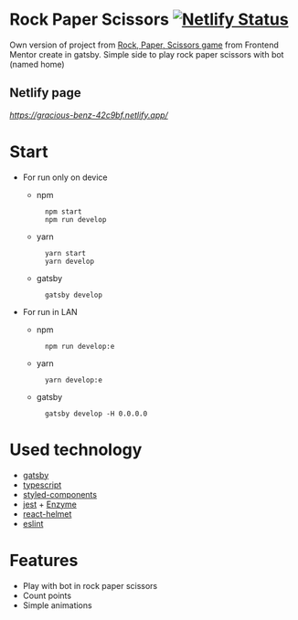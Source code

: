# Rock Paper Scissors [![Netlify Status](https://api.netlify.com/api/v1/badges/9be89a66-3285-4faa-956d-e6e206cf53fa/deploy-status)](https://app.netlify.com/sites/gracious-benz-42c9bf/deploys)
Own version of project from [Rock, Paper, Scissors game](https://www.frontendmentor.io/challenges/rock-paper-scissors-game-pTgwgvgH) from Frontend Mentor create in gatsby. Simple side to play rock paper scissors with bot (named home)
## Netlify page
*https://gracious-benz-42c9bf.netlify.app/*
# Start
- For run only on device
  - npm
    ``` shell
      npm start
      npm run develop
    ```
  - yarn 
    ``` shell
      yarn start
      yarn develop
    ```
  - gatsby 
    ``` shell
      gatsby develop
    ```
  
- For run in LAN
  - npm
    ``` shell
      npm run develop:e
    ```
  - yarn
    ``` shell
      yarn develop:e
    ```
  - gatsby
    ``` shell
      gatsby develop -H 0.0.0.0
    ```

# Used technology
- [gatsby](https://github.com/gatsbyjs/gatsby)
- [typescript](https://github.com/microsoft/TypeScript)
- [styled-components](https://github.com/styled-components/styled-components)
- [jest](https://github.com/facebook/jest) + [Enzyme](https://github.com/enzymejs/enzyme)
- [react-helmet](https://github.com/nfl/react-helmet)
- [eslint](https://github.com/eslint/eslint)
# Features
- Play with bot in rock paper scissors
- Count points
- Simple animations
